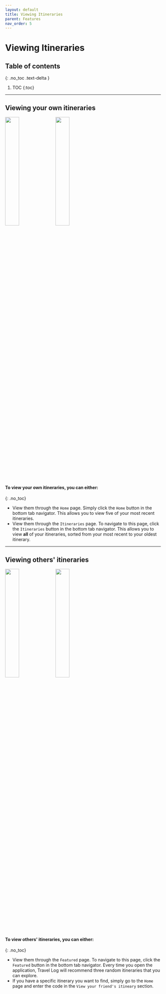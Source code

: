 ```yaml
---
layout: default
title: Viewing Itineraries
parent: Features
nav_order: 5
---
```

# Viewing Itineraries

## Table of contents
{: .no_toc .text-delta }

1. TOC
{:toc}

<hr>

## Viewing your own itineraries

<img src="../images/features/home-page.gif" width="30%"> &nbsp;
<img src="../images/features/main-itinerary.gif" width="30%">

#### To view your own itineraries, you can either:
{: .no_toc}

- View them through the `Home` page. Simply click the `Home` button in the bottom tab navigator.
This allows you to view five of your most recent itineraries.
- View them through the `Itineraries` page. To navigate to this page, click the `Itineraries` button in the bottom tab navigator. This allows you to view **all** of your itineraries, sorted from your most recent to your oldest itinerary.

<hr>

## Viewing others' itineraries

<img src="../images/features/featured.gif" width="30%"> &nbsp;
<img src="../images/features/home-page.gif" width="30%"> 

#### To view others' itineraries, you can either:
{: .no_toc}

- View them through the `Featured` page. To navigate to this page, click the `Featured` button in the bottom tab navigator. Every time you open the application, Travel Log will recommend three random itineraries that you can explore.
- If you have a specific itinerary you want to find, simply go to the `Home` page and enter the code in the `View your friend's itineary` section.